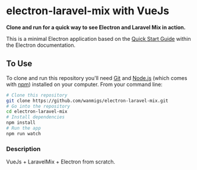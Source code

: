 # electron-laravel-mix with VueJs

**Clone and run for a quick way to see Electron and Laravel Mix in action.**

This is a minimal Electron application based on the [Quick Start Guide](http://electron.atom.io/docs/tutorial/quick-start) within the Electron documentation.

## To Use

To clone and run this repository you'll need [Git](https://git-scm.com) and [Node.js](https://nodejs.org/en/download/) (which comes with [npm](http://npmjs.com)) installed on your computer. From your command line:

```bash
# Clone this repository
git clone https://github.com/wanmigs/electron-laravel-mix.git
# Go into the repository
cd electron-laravel-mix
# Install dependencies
npm install
# Run the app
npm run watch
```

### Description

VueJs + LaravelMix + Electron from scratch.


